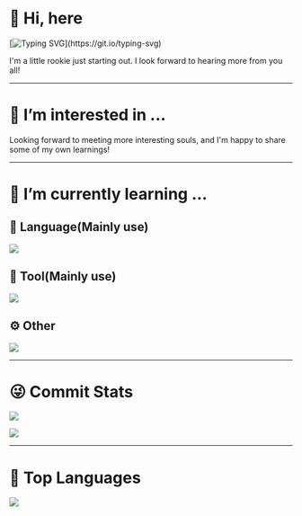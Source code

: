 # 👋 Hi, here
[![Typing SVG](https://readme-typing-svg.herokuapp.com?font=Fira+Code&pause=1000&random=false&width=435&lines=I%E2%80%99m+%40mischievousx.)](https://git.io/typing-svg)

I'm a little rookie just starting out. I look forward to hearing more from you all!

---

# 👀 I’m interested in ...
Looking forward to meeting more interesting souls, and I'm happy to share some of my own learnings!

---

# 🌱 I’m currently learning ...

## 🤟 Language(Mainly use)
![](https://icons.anoyi.com/?iconBgColor=f8fafc&icons=python,c,cpp,matlab,php,mysql)

## 🔨 Tool(Mainly use)
![](https://icons.anoyi.com/?iconBgColor=f8fafc&icons=vscode,markdown,gmail,opencv,linux,powershell)

## ⚙️ Other

![](https://icons.anoyi.com/?iconBgColor=f8fafc&icons=blender,github,git,docker,kubernetes)

---

# 😜 Commit Stats

![](https://github-readme-stats.vercel.app/api?username=mischievousx&count_private=true&show_icons=true&theme=radical&show_owner=true)

![](https://github-profile-trophy.vercel.app/?username=mischievousx&theme=radical&row=1)

---

# 🦁 Top Languages

![](https://github-readme-stats.vercel.app/api/top-langs/?username=mischievousx&layout=compact&theme=dark)
